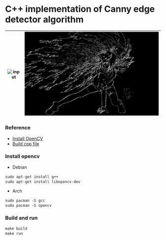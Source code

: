 # C++ implementation of Canny edge detector algorithm

<div align="center">

  |![input](input/touka-kirisima.png)|![output](output/canny/touka-kirisima-canny.png)|
  |:--:|:--:|
  
</div>

### Reference
- [Install OpenCV](#Install-OpenCV-version-453)
- [Build cpp file](#Build-the-cpp-file)

### Install opencv
- Debian
```
sudo apt-get install g++
sudo apt-get install libopencv-dev
```
- Arch
```
sudo pacman -S gcc 
sudo pacman -S opencv
```

### Build and run
```
make build
make run
```

